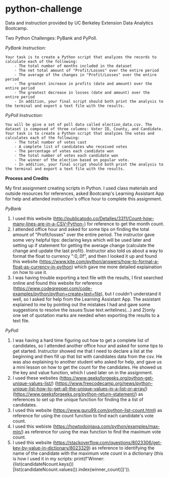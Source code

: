 # python-challenge

Data and instruction provided by UC Berkeley Extension Data Analytics Bootcamp.

Two Python Challenges: PyBank and PyPoll.

*PyBank Instruction:*

    Your task is to create a Python script that analyzes the records to calculate each of the following:
        - The total number of months included in the dataset
        - The net total amount of "Profit/Losses" over the entire period
        - The average of the changes in "Profit/Losses" over the entire period
        - The greatest increase in profits (date and amount) over the entire period
        - The greatest decrease in losses (date and amount) over the entire period
        - In addition, your final script should both print the analysis to the terminal and export a text file with the results.

*PyPoll Instruction:*

    You will be give a set of poll data called election_data.csv. The dataset is composed of three columns: Voter ID, County, and Candidate. Your task is to create a Python script that analyzes the votes and calculates each of the following:
        - The total number of votes cast
        - A complete list of candidates who received votes
        - The percentage of votes each candidate won
        - The total number of votes each candidate won
        - The winner of the election based on popular vote.
        - In addition, your final script should both print the analysis to the terminal and export a text file with the results.

**Process and Credits**

My first assignment creating scripts in Python. I used class materials and outside resources for references, asked Bootcamp's Learning Assistant App for help and attended instruction's office hour to complete this assignment.

*PyBank*

1. I used this website (http://publicatodo.co/Detalles/3311/Count-how-many-lines-are-in-a-CSV-Python-) for reference to get the month count.
2. I attended office hour and asked for some tips on finding the total amount of "Profit/losses" over the entire period. The instructor gave some very helpful tips: declaring keys which will be used later and setting up if statement for getting the average change (calculate the change and update the last profit). Instructor also told us about a way to format the float to currency ":0,.0f", and then I looked it up and found this website (https://www.kite.com/python/answers/how-to-format-a-float-as-currency-in-python) which gave me more detailed explaination on how to use it.
3. I was having trouble exporting a text file with the results, I first searched online and found this website for reference (https://www.codegrepper.com/code-examples/python/python+create+text+file), but I couldn't understand it well, so I asked for help from the Learning Assistant App. The assistant explained to me by pointing out the mistakes I had and gave some suggestions to resolve the issues:1)use text.writelines(...) and 2)only one set of quotation marks are needed when exporting the results to a text file.

*PyPoll*

1. I was having a hard time figuring out how to get a complete list of candidates, so I attended another office hour and asked for some tips to get started. Instructor showed me that I need to declare a list at the beginning and then fill up that list with candidates data from the csv. He was also explaining to another student who asked for help, and gave us a mini lesson on how to get the count for the candidates. He showed us the key and value function, which I used later on in the assignment.
2. I used these websites (https://www.geeksforgeeks.org/python-get-unique-values-list/) (https://www.freecodecamp.org/news/python-unique-list-how-to-get-all-the-unique-values-in-a-list-or-array/)(https://www.geeksforgeeks.org/python-return-statement/) as references to set up the unique function for finding the a list of candidates.
3. I used this website (https://www.guru99.com/python-list-count.html) as reference for using the count function to find each candidate's vote count.
4. I used this webiste (https://howtodoinjava.com/python/examples/max-min/) as reference for using the max function to find the maximum vote count.
5. I used this website (https://stackoverflow.com/questions/8023306/get-key-by-value-in-dictionary/8023329) as reference to identifying the name of the candidate with the maximum vote count in a dictionary (this is how I used it in my scripts: print(f'Winner: {list(candidateNcount.keys())[list(candidateNcount.values()).index(winner_count)]}')).

